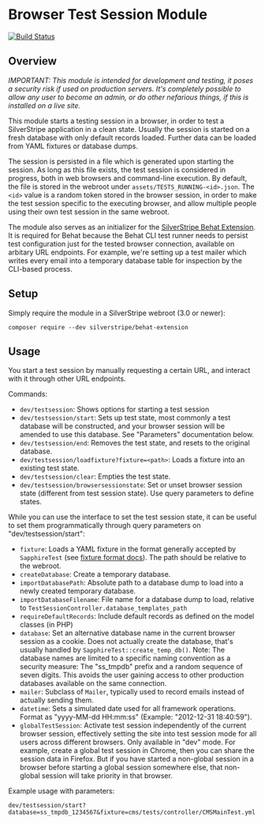 # Browser Test Session Module

[![Build Status](https://travis-ci.org/silverstripe-labs/silverstripe-testsession.svg)](https://travis-ci.org/silverstripe-labs/silverstripe-testsession)

## Overview

*IMPORTANT: This module is intended for development and testing, it poses a security risk if used on production servers.*
*It's completely possible to allow any user to become an admin, or do other nefarious things, if this is installed on a live site.*

This module starts a testing session in a browser,
in order to test a SilverStripe application in a clean state.
Usually the session is started on a fresh database with only default records loaded.
Further data can be loaded from YAML fixtures or database dumps.

The session is persisted in a file which is generated upon starting the session.
As long as this file exists, the test session is considered in progress,
both in web browsers and command-line execution. By default, the file
is stored in the webroot under `assets/TESTS_RUNNING-<id>.json`. The `<id>` value
is a random token stored in the browser session, in order to make the
test session specific to the executing browser, and allow multiple
people using their own test session in the same webroot.

The module also serves as an initializer for the
[SilverStripe Behat Extension](https://github.com/silverstripe-labs/silverstripe-behat-extension/).
It is required for Behat because the Behat CLI test runner needs to persist
test configuration just for the tested browser connection,
available on arbitary URL endpoints. For example,
we're setting up a test mailer which writes every email
into a temporary database table for inspection by the CLI-based process.

## Setup

Simply require the module in a SilverStripe webroot (3.0 or newer):

	composer require --dev silverstripe/behat-extension

## Usage

You start a test session by manually requesting a certain URL,
and interact with it through other URL endpoints.

Commands:

 * `dev/testsession`: Shows options for starting a test session
 * `dev/testsession/start`: Sets up test state, most commonly a test database will be constructed, 
    and your browser session will be amended to use this database. See "Parameters" documentation below.
 * `dev/testsession/end`: Removes the test state, and resets to the original database.
 * `dev/testsession/loadfixture?fixture=<path>`: Loads a fixture into an existing test state.
 * `dev/testsession/clear`: Empties the test state.
 * `dev/testsession/browsersessionstate`: Set or unset browser session state (different from test session state).
   Use query parameters to define states.

While you can use the interface to set the test session state,
it can be useful to set them programmatically through query parameters
on "dev/testsession/start":

 * `fixture`: Loads a YAML fixture in the format generally accepted by `SapphireTest` 
   (see [fixture format docs](http://doc.silverstripe.org/en/developer_guides/testing/fixtures/)). 
   The path should be relative to the webroot.
 * `createDatabase`: Create a temporary database.
 * `importDatabasePath`: Absolute path to a database dump to load into a newly created temporary database.
 * `importDatabaseFilename`: File name for a database dump to load, relative to `TestSessionController.database_templates_path`
 * `requireDefaultRecords`: Include default records as defined on the model classes (in PHP)
 * `database`: Set an alternative database name in the current 
    browser session as a cookie. Does not actually create the database, 
    that's usually handled by `SapphireTest::create_temp_db()`.
    Note: The database names are limited to a specific naming convention as a security measure:
    The "ss_tmpdb" prefix and a random sequence of seven digits.
    This avoids the user gaining access to other production databases available on the same connection.
 * `mailer`: Subclass of `Mailer`, typically used to record emails instead of actually sending them.
 * `datetime`: Sets a simulated date used for all framework operations.
    Format as "yyyy-MM-dd HH:mm:ss" (Example: "2012-12-31 18:40:59").
 * `globalTestSession`: Activate test session independently of the current browser session,
    effectively setting the site into test session mode for all users across different browsers. 
	Only available in "dev" mode. For example, create a global test session in Chrome, then you can share 
	the session data in Firefox. But if you have started a non-global session in a browser before starting 
	a global session somewhere else, that non-global session will take priority in that browser.

Example usage with parameters:

	dev/testsession/start?database=ss_tmpdb_1234567&fixture=cms/tests/controller/CMSMainTest.yml
